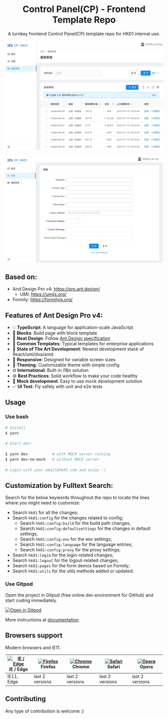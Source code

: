 <h1 align="center">Control Panel(CP) - Frontend Template Repo</h1>

<div align="center">

A turnkey frontend Control Panel(CP) template repo for HK01 internal use.

![](https://raw.githubusercontent.com/ritingliudd01/template-repository-cp-frontend-based-on-ant-design-pro-v4/chore-screenshots-for-readme/screenshot-hk01-cp-data-table.jpeg)

![](https://raw.githubusercontent.com/ritingliudd01/template-repository-cp-frontend-based-on-ant-design-pro-v4/chore-screenshots-for-readme/screenshot-hk01-cp-formily.jpeg)

</div>

## Based on:

- And Design Pro v4: https://pro.ant.design/
  - UMI: https://umijs.org/
- Formily: https://formilyjs.org/

## Features of Ant Design Pro v4:

- :bulb: **TypeScript**: A language for application-scale JavaScript
- :scroll: **Blocks**: Build page with block template
- :gem: **Neat Design**: Follow [Ant Design specification](http://ant.design/)
- :triangular_ruler: **Common Templates**: Typical templates for enterprise applications
- :rocket: **State of The Art Development**: Newest development stack of React/umi/dva/antd
- :iphone: **Responsive**: Designed for variable screen sizes
- :art: **Theming**: Customizable theme with simple config
- :globe_with_meridians: **International**: Built-in i18n solution
- :gear: **Best Practices**: Solid workflow to make your code healthy
- :1234: **Mock development**: Easy to use mock development solution
- :white_check_mark: **UI Test**: Fly safely with unit and e2e tests


## Usage

### Use bash

```bash
# Install
$ yarn

# Start dev:

$ yarn dev           # with MOCK server running
$ yarn dev-no-mock   # without MOCK server

# Login with your email@hk01.com and enjoy :)
```

## Customization by Fulltext Search:

Search for the below keywords throughout the repo to locate the lines where you might need to customize:

- Search `hk01` for all the changes;
- Search `hk01:config` for the changes related to config;
  - Search `hk01:config:build` for the build path changes;
  - Search `hk01:config:defaultsettings` for the changes in default settings;
  - Search `hk01:config:env` for the env settings;
  - Search `hk01:config:language` for the language entries;
  - Search `hk01:config:proxy` for the proxy settings;
- Search `hk01:login` for the login-related changes;
- Search `hk01:logout` for the logout-related changes;
- Search `hk01:pages` for the form demos based on Formily;
- Search `hk01:utils` for the utils methods added or updated.

### Use Gitpod

Open the project in Gitpod (free online dev environment for GitHub) and start coding immediately.

[![Open in Gitpod](https://gitpod.io/button/open-in-gitpod.svg)](https://gitpod.io/#https://github.com/ritingliudd01/template-repository-cp-frontend-based-on-ant-design-pro-v4)

More instructions at [documentation](http://pro.ant.design/docs/getting-started).

## Browsers support

Modern browsers and IE11.

| [<img src="https://raw.githubusercontent.com/alrra/browser-logos/master/src/edge/edge_48x48.png" alt="IE / Edge" width="24px" height="24px" />](http://godban.github.io/browsers-support-badges/)</br>IE / Edge | [<img src="https://raw.githubusercontent.com/alrra/browser-logos/master/src/firefox/firefox_48x48.png" alt="Firefox" width="24px" height="24px" />](http://godban.github.io/browsers-support-badges/)</br>Firefox | [<img src="https://raw.githubusercontent.com/alrra/browser-logos/master/src/chrome/chrome_48x48.png" alt="Chrome" width="24px" height="24px" />](http://godban.github.io/browsers-support-badges/)</br>Chrome | [<img src="https://raw.githubusercontent.com/alrra/browser-logos/master/src/safari/safari_48x48.png" alt="Safari" width="24px" height="24px" />](http://godban.github.io/browsers-support-badges/)</br>Safari | [<img src="https://raw.githubusercontent.com/alrra/browser-logos/master/src/opera/opera_48x48.png" alt="Opera" width="24px" height="24px" />](http://godban.github.io/browsers-support-badges/)</br>Opera |
| --- | --- | --- | --- | --- |
| IE11, Edge | last 2 versions | last 2 versions | last 2 versions | last 2 versions |

## Contributing

Any type of contribution is welcome :)
